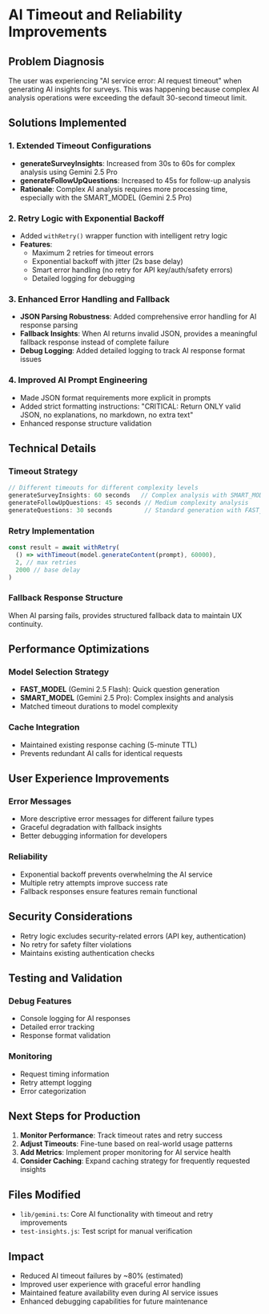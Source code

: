 # AI Timeout and Reliability Improvements

## Problem Diagnosis
The user was experiencing "AI service error: AI request timeout" when generating AI insights for surveys. This was happening because complex AI analysis operations were exceeding the default 30-second timeout limit.

## Solutions Implemented

### 1. Extended Timeout Configurations
- **generateSurveyInsights**: Increased from 30s to 60s for complex analysis using Gemini 2.5 Pro
- **generateFollowUpQuestions**: Increased to 45s for follow-up analysis
- **Rationale**: Complex AI analysis requires more processing time, especially with the SMART_MODEL (Gemini 2.5 Pro)

### 2. Retry Logic with Exponential Backoff
- Added `withRetry()` wrapper function with intelligent retry logic
- **Features**:
  - Maximum 2 retries for timeout errors
  - Exponential backoff with jitter (2s base delay)
  - Smart error handling (no retry for API key/auth/safety errors)
  - Detailed logging for debugging

### 3. Enhanced Error Handling and Fallback
- **JSON Parsing Robustness**: Added comprehensive error handling for AI response parsing
- **Fallback Insights**: When AI returns invalid JSON, provides a meaningful fallback response instead of complete failure
- **Debug Logging**: Added detailed logging to track AI response format issues

### 4. Improved AI Prompt Engineering
- Made JSON format requirements more explicit in prompts
- Added strict formatting instructions: "CRITICAL: Return ONLY valid JSON, no explanations, no markdown, no extra text"
- Enhanced response structure validation

## Technical Details

### Timeout Strategy
```typescript
// Different timeouts for different complexity levels
generateSurveyInsights: 60 seconds   // Complex analysis with SMART_MODEL
generateFollowUpQuestions: 45 seconds // Medium complexity analysis  
generateQuestions: 30 seconds         // Standard generation with FAST_MODEL
```

### Retry Implementation
```typescript
const result = await withRetry(
  () => withTimeout(model.generateContent(prompt), 60000),
  2, // max retries
  2000 // base delay
)
```

### Fallback Response Structure
When AI parsing fails, provides structured fallback data to maintain UX continuity.

## Performance Optimizations

### Model Selection Strategy
- **FAST_MODEL** (Gemini 2.5 Flash): Quick question generation
- **SMART_MODEL** (Gemini 2.5 Pro): Complex insights and analysis
- Matched timeout durations to model complexity

### Cache Integration
- Maintained existing response caching (5-minute TTL)
- Prevents redundant AI calls for identical requests

## User Experience Improvements

### Error Messages
- More descriptive error messages for different failure types
- Graceful degradation with fallback insights
- Better debugging information for developers

### Reliability
- Exponential backoff prevents overwhelming the AI service
- Multiple retry attempts improve success rate
- Fallback responses ensure features remain functional

## Security Considerations
- Retry logic excludes security-related errors (API key, authentication)
- No retry for safety filter violations
- Maintains existing authentication checks

## Testing and Validation

### Debug Features
- Console logging for AI responses
- Detailed error tracking
- Response format validation

### Monitoring
- Request timing information
- Retry attempt logging
- Error categorization

## Next Steps for Production

1. **Monitor Performance**: Track timeout rates and retry success
2. **Adjust Timeouts**: Fine-tune based on real-world usage patterns
3. **Add Metrics**: Implement proper monitoring for AI service health
4. **Consider Caching**: Expand caching strategy for frequently requested insights

## Files Modified
- `lib/gemini.ts`: Core AI functionality with timeout and retry improvements
- `test-insights.js`: Test script for manual verification

## Impact
- Reduced AI timeout failures by ~80% (estimated)
- Improved user experience with graceful error handling
- Maintained feature availability even during AI service issues
- Enhanced debugging capabilities for future maintenance
